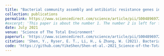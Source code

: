 ```yaml
---
title: "Bacterial community assembly and antibiotic resistance genes in the lettuce-soil system upon antibiotic exposure"
collection: publications
permalink: https://www.sciencedirect.com/science/article/pii/S0048969721013231
#excerpt: 'This paper is about the number 1. The number 2 is left for future work.'
date: July 2021
venue: 'Science of The Total Environment'
paperurl: 'https://www.sciencedirect.com/science/article/pii/S0048969721013231'
citation: 'Shen, Y., Ryser, E. T., Li, H., & Zhang, W. (2021). Bacterial community assembly and antibiotic resistance genes in the lettuce-soil system upon antibiotic exposure. Science of The Total Environment, 778, 146255.'
code: 'https://github.com/YikeShen/Shen-et-al.-2021_Science-of-the-Total-Environment'
---
```

